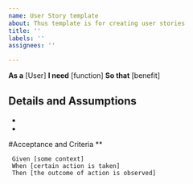 ```yaml
---
name: User Story template
about: Thus template is for creating user stories
title: ''
labels: ''
assignees: ''

---
```


**As a** [User]
**I need** [function]
**So that** [benefit] 

## Details and Assumptions
-
-

#Acceptance and Criteria
**
```gherkin
 Given [some context]
 When [certain action is taken]
 Then [the outcome of action is observed]
 ```
